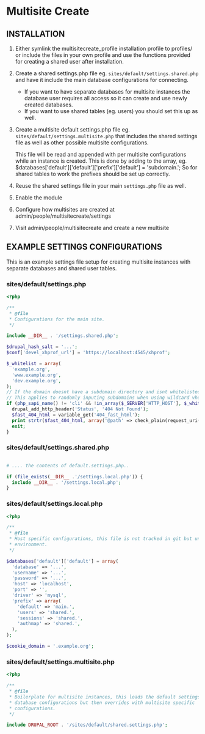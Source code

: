 Multisite Create
================

INSTALLATION
------------
1. Either symlink the multisitecreate_profile installation profile to profiles/
   or include the files in your own profile and use the functions provided for
   creating a shared user after installation.

2. Create a shared settings.php file eg. `sites/default/settings.shared.php`
   and have it include the main database configurations for connecting.

   - If you want to have separate databases for multisite instances the
     database user requires all access so it can create and use newly created
     databases.
   - If you want to use shared tables (eg. users) you should set this up as
     well.

3. Create a multisite default settings.php file eg.
   `sites/default/settings.multisite.php` that includes the shared settings
   file as well as other possible multisite configurations.

   This file will be read and appended with per multisite configurations
   while an instance is created. This is done by adding to the array, eg.
   $databases['default']['default']['prefix']['default'] = 'subdomain.';
   So for shared tables to work the prefixes should be set up correctly.

4. Reuse the shared settings file in your main `settings.php` file as well.

5. Enable the module

6. Configure how multisites are created at admin/people/multisitecreate/settings

7. Visit admin/people/multisitecreate and create a new multisite

EXAMPLE SETTINGS CONFIGURATIONS
-------------------------------

This is an example settings file setup for creating multisite instances with
separate databases and shared user tables.

### sites/default/settings.php

```php
<?php

/**
 * @file
 * Configurations for the main site.
 */

include __DIR__ . '/settings.shared.php';

$drupal_hash_salt = '...';
$conf['devel_xhprof_url'] = 'https://localhost:4545/xhprof';

$_whitelist = array(
  'example.org',
  'www.example.org',
  'dev.example.org',
);
// If the domain doesnt have a subdomain directory and isnt whitelisted return a 404.
// This applies to randomly inputing subdomains when using wildcard vhosts.
if (php_sapi_name() != 'cli' && !in_array($_SERVER['HTTP_HOST'], $_whitelist) && conf_path() == 'sites/default') {
  drupal_add_http_header('Status', '404 Not Found');
  $fast_404_html = variable_get('404_fast_html');
  print strtr($fast_404_html, array('@path' => check_plain(request_uri())));
  exit;
}
```

### sites/default/settings.shared.php

```php

# .... the contents of default.settings.php..

if (file_exists(__DIR__ .'/settings.local.php')) {
  include __DIR__ . '/settings.local.php';
}

```

### sites/default/settings.local.php

```php
<?php

/**
 * @file
 * Host specific configurations, this file is not tracked in git but unique per
 * environment.
 */

$databases['default']['default'] = array(
  'database' => '...',
  'username' => '...',
  'password' => '...',
  'host' => 'localhost',
  'port' => '',
  'driver' => 'mysql',
  'prefix' => array(
    'default' => 'main.',
    'users' => 'shared.',
    'sessions' => 'shared.',
    'authmap' => 'shared.',
  ),
);

$cookie_domain = '.example.org';
```

### sites/default/settings.multisite.php

```php
<?php

/**
 * @file
 * Boilerplate for multisite instances, this loads the default settings such as
 * database configurations but then overrides with multisite specific
 * configurations.
 */

include DRUPAL_ROOT . '/sites/default/shared.settings.php';
```
